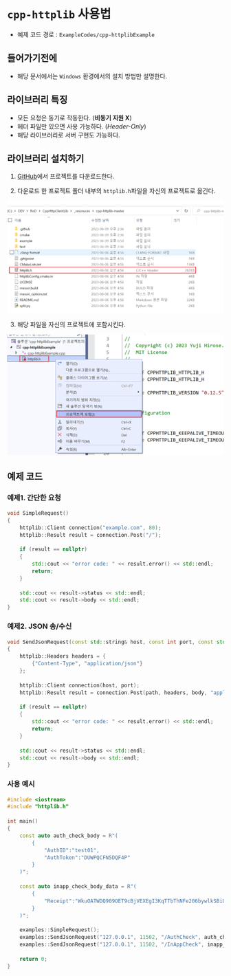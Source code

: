 # `cpp-httplib` 사용법

- 예제 코드 경로 : `ExampleCodes/cpp-httplibExample`

## 들어가기전에

- 해당 문서에서는 `Windows` 환경에서의 설치 방법만 설명한다.

## 라이브러리 특징

- 모든 요청은 동기로 작동한다. (**비동기 지원 X**)
- 헤더 파일만 있으면 사용 가능하다. (*Header-Only*)
- 해당 라이브러리로 서버 구현도 가능하다.

## 라이브러리 설치하기

1. [GitHub](https://github.com/yhirose/cpp-httplib)에서 프로젝트를 다운로드한다.

2. 다운로드 한 프로젝트 폴더 내부의 `httplib.h`파일을 자신의 프로젝트로 옮긴다.

![install_02](../Images/cpp-httplib/install_02.png)

3. 해당 파일을 자신의 프로젝트에 포함시킨다.

![install_03](../Images/cpp-httplib/install_03.png)

## 예제 코드

### 예제1. 간단한 요청

```cpp
void SimpleRequest()
{
	httplib::Client connection("example.com", 80);
	httplib::Result result = connection.Post("/");

	if (result == nullptr)
	{
		std::cout << "error code: " << result.error() << std::endl;
		return;
	}

	std::cout << result->status << std::endl;
	std::cout << result->body << std::endl;
}
```

### 예제2. JSON 송/수신
```cpp
void SendJsonRequest(const std::string& host, const int port, const std::string& path, const char* body)
{
	httplib::Headers headers = {
		{"Content-Type", "application/json"}
	};

	httplib::Client connection(host, port);
	httplib::Result result = connection.Post(path, headers, body, "application/json");

	if (result == nullptr)
	{
		std::cout << "error code: " << result.error() << std::endl;
		return;
	}

	std::cout << result->status << std::endl;
	std::cout << result->body << std::endl;
}
```

### 사용 예시
```cpp
#include <iostream>
#include "httplib.h"

int main() 
{
	const auto auth_check_body = R"(
		{
			"AuthID":"test01",
			"AuthToken":"DUWPQCFN5DQF4P"
		}
	)";

	const auto inapp_check_body_data = R"(
		{
			"Receipt":"WkuOATWDQ909OET9cBjVEXEgI3KqTTbThNFe206bywlkSBiUD1hgrCltj3g1a84d"
		}
	)";

	examples::SimpleRequest();
	examples::SendJsonRequest("127.0.0.1", 11502, "/AuthCheck", auth_check_body);
	examples::SendJsonRequest("127.0.0.1", 11502, "/InAppCheck", inapp_check_body_data);

	return 0;
}
```